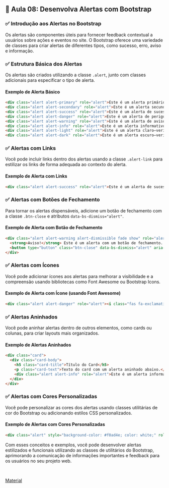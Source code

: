 ## 📝 Aula 08: Desenvolva Alertas com Bootstrap

### ✅ Introdução aos Alertas no Bootstrap

Os alertas são componentes úteis para fornecer feedback contextual a usuários sobre ações e eventos no site. O Bootstrap oferece uma variedade de classes para criar alertas de diferentes tipos, como sucesso, erro, aviso e informação.

### ✅ Estrutura Básica dos Alertas

Os alertas são criados utilizando a classe `.alert`, junto com classes adicionais para especificar o tipo de alerta.

#### Exemplo de Alerta Básico

```html
<div class="alert alert-primary" role="alert">Este é um alerta primário—verifique-o!</div>
<div class="alert alert-secondary" role="alert">Este é um alerta secundário—verifique-o!</div>
<div class="alert alert-success" role="alert">Este é um alerta de sucesso—verifique-o!</div>
<div class="alert alert-danger" role="alert">Este é um alerta de perigo—verifique-o!</div>
<div class="alert alert-warning" role="alert">Este é um alerta de aviso—verifique-o!</div>
<div class="alert alert-info" role="alert">Este é um alerta informativo—verifique-o!</div>
<div class="alert alert-light" role="alert">Este é um alerta claro—verifique-o!</div>
<div class="alert alert-dark" role="alert">Este é um alerta escuro—verifique-o!</div>
```

### ✅ Alertas com Links

Você pode incluir links dentro dos alertas usando a classe `.alert-link` para estilizar os links de forma adequada ao contexto do alerta.

#### Exemplo de Alerta com Links

```html
<div class="alert alert-success" role="alert">Este é um alerta de sucesso com um <a href="#" class="alert-link">link de exemplo</a>. Clique para ver mais detalhes.</div>
```

### ✅ Alertas com Botões de Fechamento

Para tornar os alertas dispensáveis, adicione um botão de fechamento com a classe `.btn-close` e atributos `data-bs-dismiss="alert"`.

#### Exemplo de Alerta com Botão de Fechamento

```html
<div class="alert alert-warning alert-dismissible fade show" role="alert">
  <strong>Aviso!</strong> Este é um alerta com um botão de fechamento.
  <button type="button" class="btn-close" data-bs-dismiss="alert" aria-label="Close"></button>
</div>
```

### ✅ Alertas com Ícones

Você pode adicionar ícones aos alertas para melhorar a visibilidade e a compreensão usando bibliotecas como Font Awesome ou Bootstrap Icons.

#### Exemplo de Alerta com Ícone (usando Font Awesome)

```html
<div class="alert alert-danger" role="alert"><i class="fas fa-exclamation-triangle"></i> Este é um alerta de perigo com um ícone.</div>
```

### ✅ Alertas Aninhados

Você pode aninhar alertas dentro de outros elementos, como cards ou colunas, para criar layouts mais organizados.

#### Exemplo de Alertas Aninhados

```html
<div class="card">
  <div class="card-body">
    <h5 class="card-title">Título do Card</h5>
    <p class="card-text">Texto do card com um alerta aninhado abaixo.</p>
    <div class="alert alert-info" role="alert">Este é um alerta informativo dentro de um card.</div>
  </div>
</div>
```

### ✅ Alertas com Cores Personalizadas

Você pode personalizar as cores dos alertas usando classes utilitárias de cor do Bootstrap ou adicionando estilos CSS personalizados.

#### Exemplo de Alertas com Cores Personalizadas

```html
<div class="alert" style="background-color: #f0ad4e; color: white;" role="alert">Este é um alerta personalizado.</div>
```

Com esses conceitos e exemplos, você pode desenvolver alertas estilizados e funcionais utilizando as classes de utilitários do Bootstrap, aprimorando a comunicação de informações importantes e feedback para os usuários no seu projeto web.

<br>

[Material](./Desenvolva_alertas_com_bootstrap.pdf)
